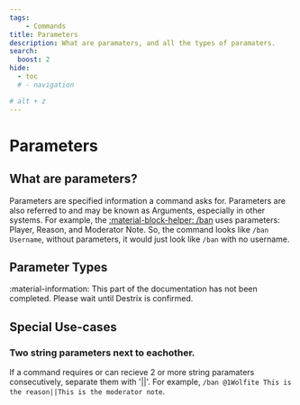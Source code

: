 ```yaml
---
tags:
    - Commands
title: Parameters
description: What are paramaters, and all the types of paramaters.
search:
  boost: 2
hide:
  - toc
  # - navigation

# alt + z
---
```

# Parameters

## What are parameters?
Parameters are specified information a command asks for. Parameters are also referred to and may be known as Arguments, especially in other systems. For example, the [:material-block-helper: /ban](/Commands/specifics/ban/) uses parameters: Player, Reason, and Moderator Note. So, the command looks like `/ban Username`, without parameters, it would just look like `/ban` with no username.

## Parameter Types
:material-information: This part of the documentation has not been completed. Please wait until Destrix is confirmed.

## Special Use-cases
### Two string parameters next to eachother.
If a command requires or can recieve 2 or more string paramaters consecutively, separate them with '||'. For example, `/ban @1Wolfite This is the reason||This is the moderator note`.